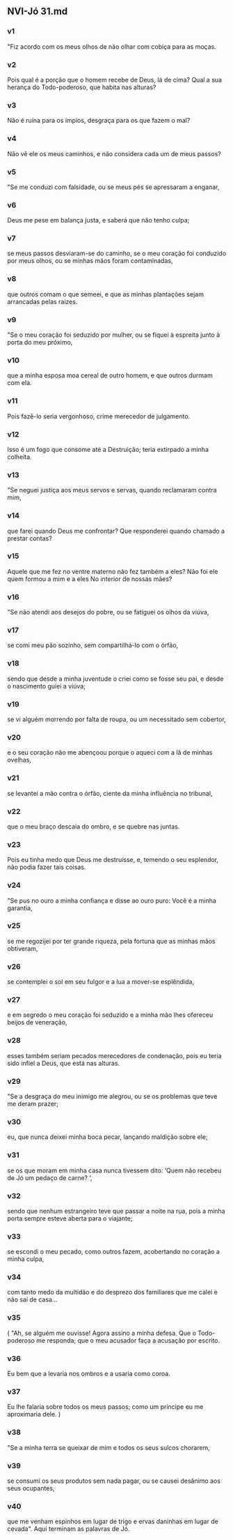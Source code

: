 ## NVI-Jó 31.md
### v1
 "Fiz acordo com os meus olhos de não olhar com cobiça para as moças.
### v2
 Pois qual é a porção que o homem recebe de Deus, lá de cima? Qual a sua herança do Todo-poderoso, que habita nas alturas?
### v3
 Não é ruína para os ímpios, desgraça para os que fazem o mal?
### v4
 Não vê ele os meus caminhos, e não considera cada um de meus passos?
### v5
 "Se me conduzi com falsidade, ou se meus pés se apressaram a enganar,
### v6
 Deus me pese em balança justa, e saberá que não tenho culpa;
### v7
 se meus passos desviaram-se do caminho, se o meu coração foi conduzido por meus olhos, ou se minhas mãos foram contaminadas,
### v8
 que outros comam o que semeei, e que as minhas plantações sejam arrancadas pelas raízes.
### v9
 "Se o meu coração foi seduzido por mulher, ou se fiquei à espreita junto à porta do meu próximo,
### v10
 que a minha esposa moa cereal de outro homem, e que outros durmam com ela.
### v11
 Pois fazê-lo seria vergonhoso, crime merecedor de julgamento.
### v12
 Isso é um fogo que consome até a Destruição; teria extirpado a minha colheita.
### v13
 "Se neguei justiça aos meus servos e servas, quando reclamaram contra mim,
### v14
 que farei quando Deus me confrontar? Que responderei quando chamado a prestar contas?
### v15
 Aquele que me fez no ventre materno não fez também a eles? Não foi ele quem formou a mim e a eles No interior de nossas mães?
### v16
 "Se não atendi aos desejos do pobre, ou se fatiguei os olhos da viúva,
### v17
 se comi meu pão sozinho, sem compartilhá-lo com o órfão,
### v18
 sendo que desde a minha juventude o criei como se fosse seu pai, e desde o nascimento guiei a viúva;
### v19
 se vi alguém morrendo por falta de roupa, ou um necessitado sem cobertor,
### v20
 e o seu coração não me abençoou porque o aqueci com a lã de minhas ovelhas,
### v21
 se levantei a mão contra o órfão, ciente da minha influência no tribunal,
### v22
 que o meu braço descaia do ombro, e se quebre nas juntas.
### v23
 Pois eu tinha medo que Deus me destruísse, e, temendo o seu esplendor, não podia fazer tais coisas.
### v24
 "Se pus no ouro a minha confiança e disse ao ouro puro: Você é a minha garantia,
### v25
 se me regozijei por ter grande riqueza, pela fortuna que as minhas mãos obtiveram,
### v26
 se contemplei o sol em seu fulgor e a lua a mover-se esplêndida,
### v27
 e em segredo o meu coração foi seduzido e a minha mão lhes ofereceu beijos de veneração,
### v28
 esses também seriam pecados merecedores de condenação, pois eu teria sido infiel a Deus, que está nas alturas.
### v29
 "Se a desgraça do meu inimigo me alegrou, ou se os problemas que teve me deram prazer;
### v30
 eu, que nunca deixei minha boca pecar, lançando maldição sobre ele;
### v31
 se os que moram em minha casa nunca tivessem dito: ‘Quem não recebeu de Jó um pedaço de carne? ’,
### v32
 sendo que nenhum estrangeiro teve que passar a noite na rua, pois a minha porta sempre esteve aberta para o viajante;
### v33
 se escondi o meu pecado, como outros fazem, acobertando no coração a minha culpa,
### v34
 com tanto medo da multidão e do desprezo dos familiares que me calei e não saí de casa...
### v35
 ( "Ah, se alguém me ouvisse! Agora assino a minha defesa. Que o Todo-poderoso me responda; que o meu acusador faça a acusação por escrito.
### v36
 Eu bem que a levaria nos ombros e a usaria como coroa.
### v37
 Eu lhe falaria sobre todos os meus passos; como um príncipe eu me aproximaria dele. )
### v38
 "Se a minha terra se queixar de mim e todos os seus sulcos chorarem,
### v39
 se consumi os seus produtos sem nada pagar, ou se causei desânimo aos seus ocupantes,
### v40
 que me venham espinhos em lugar de trigo e ervas daninhas em lugar de cevada". Aqui terminam as palavras de Jó.

